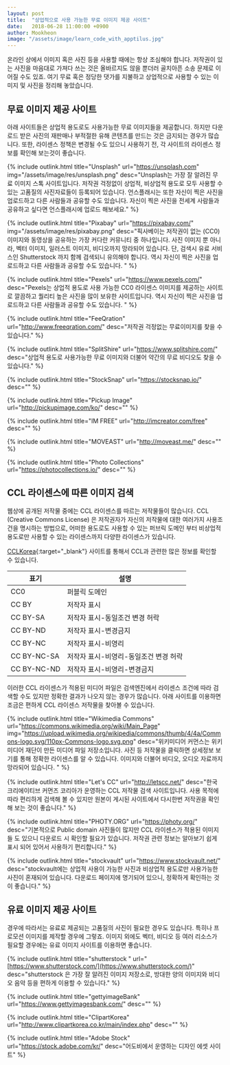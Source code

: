 ```yaml
---
layout: post
title:  "상업적으로 사용 가능한 무료 이미지 제공 사이트"
date:   2018-06-28 11:00:00 +0900
author: Mookheon
image: "/assets/image/learn_code_with_apptilus.jpg"
---
```




온라인 상에서 이미지 혹은 사진 등을 사용할 때에는 항상 조심해야 합니다. 저작권이 있는 사진을 마음대로 가져다 쓰는 것은 올바르지도 않을 뿐더러 골치아픈 소송 문제로 이어질 수도 있죠. 여기 무료 혹은 정당한 댓가를 지불하고 상업적으로 사용할 수 있는 이미지 및 사진을 정리해 놓았습니다.



## 무료 이미지 제공 사이트

아래 사이트들은 상업적 용도로도 사용가능한 무료 이미지들을 제공합니다. 하지만 다운로드 받은 사진의 재판매나 부적절한 유해 콘텐츠를 만드는 것은 금지되는 경우가 많습니다. 또한, 라이센스 정책은 변경될 수도 있으니 사용하기 전, 각 사이트의 라이센스 정보를 확인해 보는것이 좋습니다.



{% include outlink.html title="Unsplash" url="https://unsplash.com" img="/assets/image/res/unsplash.png" desc="Unsplash는 가장 잘 알려진 무료 이미지 스톡 사이트입니다. 저작권 걱정없이 상업적, 비상업적 용도로 모두 사용할 수 있는 고품질의 사진자료들이 등록되어 있습니다. 언스플래시는 또한 자신이 찍은 사진을 업로드하고 다른 사람들과 공유할 수도 있습니다. 자신이 찍은 사진을 전세계 사람들과 공유하고 싶다면 언스플래시에 업로드 해보세요." %}



{% include outlink.html title="Pixabay" url="https://pixabay.com/" img="/assets/image/res/pixabay.png" desc="픽사베이는 저작권이 없는 (CC0) 이미지와 동영상을 공유하는 가장 커다란 커뮤니티 중 하나입니다. 사진 이미지 뿐 아니라, 벡터 이미지, 일러스트 이미지, 비디오까지 망라되어 있습니다. 단, 검색시 유료 서비스인 Shutterstock 까지 함께 검색되니 유의해야 합니다. 역시 자신이 찍은 사진을 업로드하고 다른 사람들과 공유할 수도 있습니다. " %}



{% include outlink.html title="Pexels" url="https://www.pexels.com/" desc="Pexels는 상업적 용도로 사용 가능한 CC0 라이센스 이미지를 제공하는 사이트로 깔끔하고 퀄리티 높은 사진을 많이 보유한 사이트입니다. 역시 자신이 찍은 사진을 업로드하고 다른 사람들과 공유할 수도 있습니다. " %}



{% include outlink.html title="FeeQration" url="http://www.freeqration.com/" desc="저작권 걱정없는 무료이미지를 찾을 수 있습니다." %}



{% include outlink.html title="SplitShire" url="https://www.splitshire.com/" desc="상업적 용도로 사용가능한 무료 이미지와 더불어 약간의 무료 비디오도 찾을 수 있습니다." %}



{% include outlink.html title="StockSnap" url="https://stocksnap.io/" desc="" %}



{% include outlink.html title="Pickup Image" url="http://pickupimage.com/ko/"  desc="" %}



{% include outlink.html title="IM FREE" url="http://imcreator.com/free" desc="" %}



{% include outlink.html title="MOVEAST" url="http://moveast.me/" desc="" %}



{% include outlink.html title="Photo Collections" url="https://photocollections.io/" desc="" %}



## CCL 라이센스에 따른 이미지 검색

웹상에 공개된 저작물 중에는 CCL 라이센스를 따르는 저작물들이 많습니다. CCL (Creative Commons License) 은 저작권자가 자신의 저작물에 대한 여러가지 사용조건을 명시하는 방법으로, 어떠한 용도로도 사용할 수 있는 퍼브릭 도메인 부터 비상업적 용도로만 사용할 수 있는 라이센스까지 다양한 라이센스가 있습니다.

[CCLKorea][ccl]{:target="_blank"} 사이트를 통해서 CCL과 관련한 많은 정보를 확인할 수 있습니다.

[ccl]: http://ccl.cckorea.org/

| 표기        | 설명                                  |
| ----------- | ------------------------------------- |
| CC0         | 퍼블릭 도메인                         |
| CC BY       | 저작자 표시                           |
| CC BY-SA    | 저작자 표시-동일조건 변경 허락        |
| CC BY-ND    | 저작자 표시-변경금지                  |
| CC BY-NC    | 저작자 표시-비영리                    |
| CC BY-NC-SA | 저작자 표시-비영리-동일조건 변경 허락 |
| CC BY-NC-ND | 저작자 표시-비영리-변경금지           |

이러한 CCL 라이센스가 적용된 미디어 파일은 검색엔진에서 라이센스 조건에 따라 검색할 수도 있지만 정확한 결과가 나오지 않는 경우가 많습니다. 아래 사이트를 이용하면  조금은 편하게 CCL 라이센스 저작물을 찾아볼 수 있습니다.



{% include outlink.html title="Wikimedia Commons" url="https://commons.wikimedia.org/wiki/Main_Page" img="https://upload.wikimedia.org/wikipedia/commons/thumb/4/4a/Commons-logo.svg/110px-Commons-logo.svg.png" desc="위키미디어 커먼스는 위키미디어 재단이 만든 미디어 파일 저장소입니다. 사진 등 저작물을 클릭하면 상세정보 보기를 통해 정확한 라이센스를 알 수 있습니다. 이미지와 더불어 비디오, 오디오 자료까지 망라되어 있습니다. " %}



{% include outlink.html title="Let's CC" url="http://letscc.net/" desc="한국 크리에이티브 커먼즈 코리아가 운영하는 CCL 저작물 검색 사이트입니다. 사용 목적에 따라 편리하게 검색해 볼 수 있지만 원본이 게시된 사이트에서 다시한번 저작권을 확인해 보는 것이 좋습니다." %}



{% include outlink.html title="PHOTY.ORG" url="https://photy.org/" desc="기본적으로 Public domain 사진들이 많지만 CCL 라이센스가 적용된 이미지들 도 있으니 다운로드 시 확인할 필요가 있습니다. 저작권 관련 정보는 알아보기 쉽게 표시 되어 있어서 사용하기 편리합니다." %}



{% include outlink.html title="stockvault" url="https://www.stockvault.net/" desc="stockvault에는 상업적 사용이 가능한 사진과 비상업적 용도로만 사용가능한 사진이 혼재되어 있습니다. 다운로드 페이지에 명기되어 있으니, 정확하게 확인하는 것이 좋습니다." %}



## 유료 이미지 제공 사이트

경우에 따라서는 유료로 제공되는 고품질의 사진이 필요한 경우도 있습니다. 특히나 프로모션 이미지를 제작할 경우에 그렇죠. 이미지 외에도 벡터, 비디오 등 여러 리소스가 필요할 경우에는 유료 이미지 사이트를 이용하면 좋습니다.

{% include outlink.html title="shutterstock " url="[https://www.shutterstock.com/](https://www.shutterstock.com/)"  desc="shutterstock 은 가장 잘 알려진 이미지 저장소로, 방대한 양의 이미지와 비디오 음악 등을 편하게 이용할 수 있습니다." %}



{% include outlink.html title="gettyimageBank" url="https://www.gettyimagesbank.com/"  desc="" %}



{% include outlink.html title="ClipartKorea" url="http://www.clipartkorea.co.kr/main/index.php" desc="" %}



{% include outlink.html title="Adobe Stock" url="https://stock.adobe.com/kr/"  desc="어도비에서 운영하는 디자인 에셋 사이트" %}

